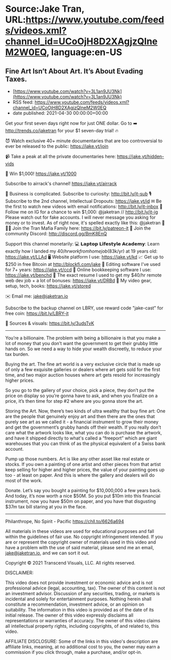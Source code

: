 # Source:Jake Tran, URL:https://www.youtube.com/feeds/videos.xml?channel_id=UCoOjH8D2XAgjzQlneM2W0EQ, language:en-US

## Fine Art Isn’t About Art. It’s About Evading Taxes.
 - [https://www.youtube.com/watch?v=3L1an9JU3Nk](https://www.youtube.com/watch?v=3L1an9JU3Nk)
 - RSS feed: https://www.youtube.com/feeds/videos.xml?channel_id=UCoOjH8D2XAgjzQlneM2W0EQ
 - date published: 2021-04-30 00:00:00+00:00

Get your first seven days right now for just ONE dollar. Go to ➡️ http://trends.co/jaketran for your $1 seven-day trial! 🔥

😈 Watch exclusive 40+ minute documentaries that are too controversial to ever be released to the public: https://jake.yt/join 

📹 Take a peak at all the private documentaries here: https://jake.yt/hidden-vids

💸 Win $1,000! https://jake.yt/1000 

Subscribe to airrack's channel! https://jake.yt/airrack

🎥 Business is complicated. Subscribe to curiosity: http://bit.ly/jt-sub
🎙️ Subscribe to the 2nd channel, Intellectual Dropouts: https://jake.yt/id
✉ Be the first to watch new videos with email notifications: http://bit.ly/jt-inbox
📸 Follow me on IG for a chance to win $1,000: @jaketran // http://bit.ly/jt-ig
Please watch out for fake accounts. I will never message you asking for money or to invest. As of right now, it's spelled exactly like this: @jaketran
👨👦👦 Join the Tran Mafia Family here: https://bit.ly/patreon-jt
💬 Join the community Discord: http://discord.gg/BmK8EnQ

Support this channel monetarily:
💻 𝗟𝗮𝗽𝘁𝗼𝗽 𝗟𝗶𝗳𝗲𝘀𝘁𝘆𝗹𝗲 𝗔𝗰𝗮𝗱𝗲𝗺𝘆: Learn exactly how I landed my $40/hr work from home job ($83k/yr) at 19 years old: https://jake.yt/LLAd
🖥️ Website platform I use: https://jake.yt/kd
📈 Get up to $250 in free Bitcoin at http://blockfi.com/jake 
💽 Editing software I've used for 7+ years: https://jake.yt/ccd
📒 Online bookkeeping software I use: https://jake.yt/benchd 
📜 The exact resume I used to get my $40/hr remote web dev job + a lot of bonuses: https://jake.yt/DRBd
🎥 My video gear, setup, tech, books: https://jake.yt/stored

✉️ Email me: jake@jaketran.io

Subscribe to the backup channel on LBRY, use reward code "jake-cast" for free coin: https://bit.ly/LBRY-jt

📰 Sources & visuals: https://bit.ly/3udsTvK

-----------------------
You’re a billionaire. The problem with being a billionaire is that you make a lot of money that you don’t want the government to get their grubby little hands on. So we need a way to hide your wealth discreetly, to reduce your tax burden. 

Buying the art. The fine art world is a very exclusive circle that is made up of only a few exquisite galleries or dealers where art gets sold for the first time, and two major auction houses where art gets resold for increasingly higher prices.

So you go to the gallery of your choice, pick a piece, they don’t put the price on display so you’re gonna have to ask, and when you finalize on a price, it’s then time for step #2 where are you gonna store the art.

Storing the Art. Now, there’s two kinds of ultra wealthy that buy fine art: One are the people that genuinely enjoy art and then there are the ones that purely see art as we called it - a financial instrument to grow their money and get the government’s grubby hands off their wealth. If you really don’t care what the artwork looks like, what you can do is purchase the artwork, and have it shipped directly to what's called a “freeport” which are giant warehouses that you can think of as the physical equivalent of a Swiss bank account.

Pump up those numbers. Art is like any other asset like real estate or stocks. If you own a painting of one artist and other pieces from that artist keep selling for higher and higher prices, the value of your painting goes up too - at least on paper. And this is where the gallery and dealers will do most of the work. 

Donate. Let’s say you bought a painting for $10,000,000 a few years back. And today, it’s now worth a nice $50M. So you put $10m into this financial instrument, now you have $50m on paper, and you have that disgusting $37m tax bill staring at you in the face. 

-----------------------

Philanthrope, No Spirit - Pacific https://chll.to/6626a694

All materials in these videos are used for educational purposes and fall within the guidelines of fair use. No copyright infringement intended. If you are or represent the copyright owner of materials used in this video and have a problem with the use of said material, please send me an email, jake@jaketran.io, and we can sort it out.

Copyright © 2021 Transcend Visuals, LLC. All rights reserved.

DISCLAIMER:

This video does not provide investment or economic advice and is not professional advice (legal, accounting, tax).  The owner of this content is not an investment advisor.  Discussion of any securities, trading, or markets is incidental and solely for entertainment purposes.  Nothing herein shall constitute a recommendation, investment advice, or an opinion on suitability.  The information in this video is provided as of the date of its initial release.  The owner of this video expressly disclaims all representations or warranties of accuracy.  The owner of this video claims all intellectual property rights, including copyrights, of and related to, this video.

AFFILIATE DISCLOSURE: Some of the links in this video's description are affiliate links, meaning, at no additional cost to you, the owner may earn a commission if you click through, make a purchase, and/or opt-in.

